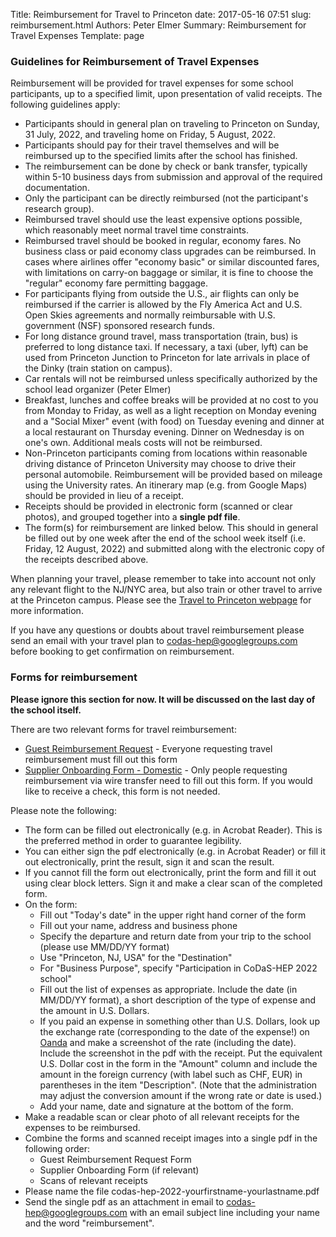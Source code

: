 Title: Reimbursement for Travel to Princeton
date: 2017-05-16 07:51
slug: reimbursement.html
Authors: Peter Elmer
Summary: Reimbursement for Travel Expenses
Template: page

### Guidelines for Reimbursement of Travel Expenses

  Reimbursement will be provided for travel expenses for some school participants, up to a specified limit, upon presentation of valid receipts. The following guidelines apply: 

  * Participants should in general plan on traveling to Princeton on Sunday, 31 July, 2022, and traveling home on Friday, 5 August, 2022.
  * Participants should pay for their travel themselves and will be reimbursed up to the specified limits after the school has finished.
  * The reimbursement can be done by check or bank transfer, typically within 5-10 business days from submission and approval of the required documentation.
  * Only the participant can be directly reimbursed (not the participant's research group).
  * Reimbursed travel should use the least expensive options possible, which reasonably meet normal travel time constraints.
  * Reimbursed travel should be booked in regular, economy fares. No business class or paid economy class upgrades can be reimbursed. In cases where airlines offer "economy basic" or similar discounted fares, with limitations on carry-on baggage or similar, it is fine to choose the "regular" economy fare permitting baggage.
  * For participants flying from outside the U.S., air flights can only be reimbursed if the carrier is allowed by the Fly America Act and U.S. Open Skies agreements and normally reimbursable with U.S. government (NSF) sponsored research funds.
  * For long distance ground travel, mass transportation (train, bus) is preferred to long distance taxi. If necessary, a taxi (uber, lyft) can be used from Princeton Junction to Princeton for late arrivals in place of the Dinky (train station on campus).
  * Car rentals will not be reimbursed unless specifically authorized by the school lead organizer (Peter Elmer)
  * Breakfast, lunches and coffee breaks will be provided at no cost to you from Monday to Friday, as well as a light reception on Monday evening and a "Social Mixer" event (with food) on Tuesday evening and dinner at a local restaurant on Thursday evening. Dinner on Wednesday is on one's own. Additional meals costs will not be reimbursed.
  * Non-Princeton participants coming from locations within reasonable driving distance of Princeton University may choose to drive their personal automobile. Reimbursement will be provided based on mileage using the University rates. An itinerary map (e.g. from Google Maps) should be provided in lieu of a receipt.
  * Receipts should be provided in electronic form (scanned or clear photos), and grouped together into a **single pdf file**. 
  * The form(s) for reimbursement are linked below. This should in general be filled out by one week after the end of the school week itself (i.e. Friday, 12 August, 2022) and submitted along with the electronic copy of the receipts described above.

  When planning your travel, please remember to take into account not only
any relevant flight to the NJ/NYC area, but also train or other travel to 
arrive at the Princeton campus. Please see the [Travel to Princeton webpage](http://codas-hep.org/pages/travel-princeton.html) for more information.

  If you have any questions or doubts about travel reimbursement please send an email with your travel plan to [codas-hep@googlegroups.com](codas-hep@googlegroups.com) before booking to get confirmation on reimbursement.

### Forms for reimbursement 

  **Please ignore this section for now. It will be discussed on the last day of the school itself.** 

There are two relevant forms for travel reimbursement:

  * [Guest Reimbursement Request](https://finance.princeton.edu/forms/guest-reimbursement-request) - Everyone requesting travel reimbursement must fill out this form
  * [Supplier Onboarding Form - Domestic](https://finance.princeton.edu/sites/g/files/toruqf151/files/2019-11/supplier_mgmt.pdf) - Only people requesting reimbursement via wire transfer need to fill out this form. If you would like to receive a check, this form is not needed.
<!--
  * [Supplier Onboarding Form - International](https://finance.princeton.edu/forms/foreign-individual-payeesubstitute-w-8ben) - Only people requesting reimbursement via wire transfer need to fill out this form. If you would like to receive a check, this form is not needed.  
-->

Please note the following:

  * The form can be filled out electronically (e.g. in Acrobat Reader). This is the preferred method in order to guarantee legibility.
  * You can either sign the pdf electronically (e.g. in Acrobat Reader) or fill it out electronically, print the result, sign it and scan the result.
  * If you cannot fill the form out electronically, print the form and fill it out using clear block letters. Sign it and make a clear scan of the completed form.
  * On the form:
    * Fill out "Today's date" in the upper right hand corner of the form
    * Fill out your name, address and business phone
    * Specify the departure and return date from your trip to the school (please use MM/DD/YY format)
    * Use "Princeton, NJ, USA" for the "Destination"
    * For "Business Purpose", specify "Participation in CoDaS-HEP 2022 school"
    * Fill out the list of expenses as appropriate. Include the date (in MM/DD/YY format), a short description of the type of expense and the amount in U.S. Dollars. 
    * If you paid an expense in something other than U.S. Dollars, look up the exchange rate (corresponding to the date of the expense!) on [Oanda](https://www1.oanda.com/currency/converter/) and make a screenshot of the rate (including the date). Include the screenshot in the pdf with the receipt. Put the equivalent U.S. Dollar cost in the form in the "Amount" column and include the amount in the foreign currency (with label such as CHF, EUR) in parentheses in the item "Description". (Note that the administration may adjust the conversion amount if the wrong rate or date is used.)
    * Add your name, date and signature at the bottom of the form.
  * Make a readable scan or clear photo of all relevant receipts for the expenses to be reimbursed.
  * Combine the forms and scanned receipt images into a single pdf in the following order:
    * Guest Reimbursement Request Form
    * Supplier Onboarding Form (if relevant)
    * Scans of relevant receipts
  * Please name the file codas-hep-2022-yourfirstname-yourlastname.pdf
  * Send the single pdf as an attachment in email to [codas-hep@googlegroups.com](codas-hep@googlegroups.com) with an email subject line including your name and the word "reimbursement".



